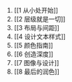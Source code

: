 1. [[1 从小处开始]]
2. [[2 层级就是一切]]
3. [[3 布局与间距]]
4. [[4 设计文本样式]]
5. [[5 颜色指南]]
6. [[6 创造深度]]
7. [[7 图像与设计]]
8. [[8 最后的润色]]
